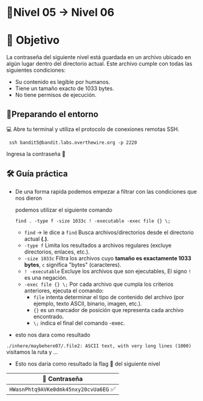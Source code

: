 # 🧩Nivel 05 → Nivel 06

# 🎯 Objetivo

La contraseña del siguiente nivel está guardada en un archivo ubicado en algún lugar dentro del directorio actual. Este archivo cumple con todas las siguientes condiciones:

- Su contenido es legible por humanos.
- Tiene un tamaño exacto de 1033 bytes.
- No tiene permisos de ejecución.

## 🧭Preparando el entorno

💻 Abre tu terminal y utiliza el protocolo de conexiones remotas SSH.
        
     ssh bandit5@bandit.labs.overthewire.org -p 2220

Ingresa la contraseña 🚩

## 🛠️ Guía práctica

- De una forma rapida podemos empezar a filtrar con las condiciones que nos dieron
    
    podemos utilizar el siguiente comando 
    

      find . -type f -size 1033c ! -executable -exec file {} \; 

    - `find` → le dice a `find` Busca archivos/directorios desde el directorio actual **(.)**.
    - `-type f` Limita los resultados a archivos regulares (excluye directorios, enlaces, etc.).
    - `-size 1033c` Filtra los archivos cuyo **tamaño es exactamente 1033 bytes**, `c` significa "bytes" (caracteres).
    - `! -executable` Excluye los archivos que son ejecutables, El signo `!` es una negación.
    - `-exec file {} \;` Por cada archivo que cumpla los criterios anteriores, ejecuta el comando:
        - `file` intenta determinar el tipo de contenido del archivo (por ejemplo, texto ASCII, binario, imagen, etc.).
        - `{}` es un marcador de posición que representa cada archivo encontrado.
        - `\;` indica el final del comando -exec.
- esto nos dara como resultado

`./inhere/maybehere07/.file2: ASCII text, with very long lines (1000)`
visitamos la ruta y …

- Esto nos daria como resultado la flag 🚩 del siguiente nivel

<div align="center">

| 🔐 Contraseña |
|:-------------:|
| `HWasnPhtq9AVKe0dmk45nxy20cvUa6EG` ✅ |

</div>

